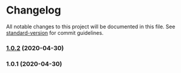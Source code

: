 # Changelog

All notable changes to this project will be documented in this file. See [standard-version](https://github.com/conventional-changelog/standard-version) for commit guidelines.

### [1.0.2](https://github.com/mmmaxou/genetically/compare/v1.0.1...v1.0.2) (2020-04-30)



### 1.0.1 (2020-04-30)
